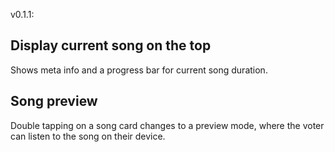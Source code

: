 v0.1.1:
## Display current song on the top
Shows meta info and a progress bar for current song duration.

## Song preview
Double tapping on a song card changes to a preview mode, where the voter can listen to the song on their device.

